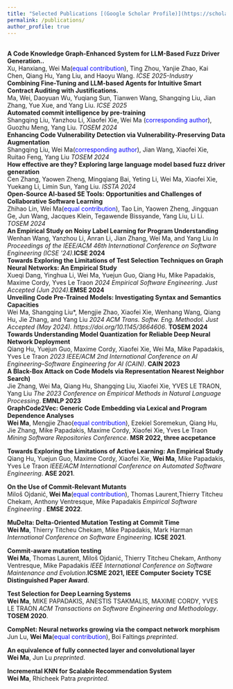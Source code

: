 ```yaml
---
title: "Selected Publications [(Google Scholar Profile)](https://scholar.google.com/citations?view_op=list_works&hl=en&hl=en&user=ZubTNs0AAAAJ)"
permalink: /publications/
author_profile: true
---
```


<br>
<b>A Code Knowledge Graph-Enhanced System for LLM-Based Fuzz Driver Generation..</b> <br>
Xu, Hanxiang, Wei Ma(<font color='blue'>equal contribution</font>), Ting Zhou, Yanjie Zhao, Kai Chen, Qiang Hu, Yang Liu, and Haoyu Wang.
<i> ICSE 2025-Industry</i><b></b>

<br>
<b>Combining Fine-Tuning and LLM-based Agents for Intuitive Smart Contract Auditing with Justifications.</b> <br>
Ma, Wei, Daoyuan Wu, Yuqiang Sun, Tianwen Wang, Shangqing Liu, Jian Zhang, Yue Xue, and Yang Liu.
<i> ICSE 2025</i><b></b>

<br>
<b>Automated commit intelligence by pre-training</b> <br>
Shangqing Liu, Yanzhou Li, Xiaofei Xie, Wei Ma (<font color='blue'>corresponding author</font>), Guozhu Meng, Yang Liu.
<i> TOSEM 2024</i><b></b>

<br>
<b>Enhancing Code Vulnerability Detection via Vulnerability-Preserving Data Augmentation</b> <br>
Shangqing Liu, Wei Ma(<font color='blue'>corresponding author</font>), Jian Wang, Xiaofei Xie, Ruitao Feng, Yang Liu
<i> TOSEM 2024</i><b></b>

<br>
<b>How effective are they? Exploring large language model based fuzz driver generation</b> <br>
Cen Zhang, Yaowen Zheng, Mingqiang Bai, Yeting Li, Wei Ma, Xiaofei Xie, Yuekang Li, Limin Sun, Yang Liu.
<i> ISSTA 2024</i><b></b>

<br>
<b>Open-Source AI-based SE Tools: Opportunities and Challenges of Collaborative Software Learning</b> <br>
Zhihao Lin, Wei Ma(<font color='blue'>equal contribution</font>), Tao Lin, Yaowen Zheng, Jingquan Ge, Jun Wang, Jacques Klein, Tegawende Bissyande, Yang Liu, Li Li.
<i> TOSEM 2024</i><b></b>

<br>
<b>An Empirical Study on Noisy Label Learning for Program Understanding</b> <br>
Wenhan Wang, Yanzhou Li, Anran Li, Jian Zhang, Wei Ma, and Yang Liu
<i>In Proceedings of the IEEE/ACM 46th International Conference on Software Engineering (ICSE '24).</i><b>ICSE 2024</b>

<br>
<b>Towards Exploring the Limitations of Test Selection Techniques on Graph Neural Networks: An Empirical Study</b> <br>
Xueqi Dang, Yinghua Li, Wei Ma, Yuejun Guo, Qiang Hu, Mike Papadakis, Maxime Cordy, Yves Le Traon
<i>2024 Empirical Software Engineering. Just Accepted (Jun 2024).</i><b>EMSE 2024</b>

<br>
<b>Unveiling Code Pre-Trained Models: Investigating Syntax and Semantics Capacities</b> <br>
Wei Ma, Shangqing Liu*, Mengjie Zhao, Xiaofei Xie, Wenhang Wang, Qiang Hu, Jie Zhang, and Yang Liu
<i>2024 ACM Trans. Softw. Eng. Methodol. Just Accepted (May 2024). https://doi.org/10.1145/3664606</i>. <b>TOSEM 2024</b>

<br>
<b>Towards Understanding Model Quantization for Reliable Deep Neural Network Deployment</b> <br>
Qiang Hu, Yuejun Guo, Maxime Cordy, Xiaofei Xie, Wei Ma, Mike Papadakis, Yves Le Traon
<i>2023 IEEE/ACM 2nd International Conference on AI Engineering–Software Engineering for AI (CAIN)</i>. <b>CAIN 2023</b>

<br>
<b>A Black-Box Attack on Code Models via Representation Nearest Neighbor Search)</b> <br> 
Jie Zhang, Wei Ma, Qiang Hu, Shangqing Liu, Xiaofei Xie, YVES LE TRAON, Yang Liu
<i>The 2023 Conference on Empirical Methods in Natural Language Processing</i>. <b>EMNLP 2023</b>

<br>
<b>GraphCode2Vec: Generic Code Embedding via Lexical and Program Dependence Analyses</b> <br> 
<b>Wei Ma</b>, Mengjie Zhao(<font color='blue'>equal contribution</font>), Ezekiel Soremekun, Qiang Hu, Jie Zhang, Mike Papadakis, Maxime Cordy, Xiaofei Xie, Yves Le Traon
<i>Mining Software Repositories Conference</i>. <b>MSR 2022, three accpetance</b>

<b>Towards Exploring the Limitations of Active Learning: An Empirical Study</b> <br> 
Qiang Hu, Yuejun Guo, Maxime Cordy, Xiaofei Xie, <b>Wei Ma</b>, Mike Papadakis, Yves Le Traon
<i>IEEE/ACM International Conference on Automated Software Engineering</i>. <b>ASE 2021</b>.

<b>On the Use of Commit-Relevant Mutants</b> <br>
Miloš Ojdanić,<b> Wei Ma</b>(<font color='blue'>equal contribution</font>), Thomas Laurent,Thierry Titcheu Chekam, Anthony Ventresque, Mike Papadakis
<i>Empirical Software Engineering </i>. <b>EMSE 2022</b>.

<b>MuDelta: Delta-Oriented Mutation Testing at Commit Time</b> <br>
<b> Wei Ma</b>, Thierry Titcheu Chekam, Mike Papadakis, Mark Harman
<i>International Conference on Software Engineering</i>.  <b>ICSE 2021</b>.

<b>Commit-aware mutation testing</b> <br>
<b> Wei Ma</b>, Thomas Laurent, Miloš Ojdanić, Thierry Titcheu Chekam, Anthony Ventresque, Mike Papadakis
<i> IEEE International Conference on Software Maintenance and Evolution</i>.<b>ICSME 2021, IEEE Computer Society TCSE Distinguished Paper Award</b>.

<b>Test Selection for Deep Learning Systems</b> <br> 
<b> Wei Ma</b>, MIKE PAPADAKIS, ANESTIS TSAKMALIS, MAXIME CORDY, YVES LE TRAON 
<i>ACM Transactions on Software Engineering and Methodology</i>. <b>TOSEM 2020</b>.

<b>CompNet: Neural networks growing via the compact network morphism</b> <br> 
Jun Lu, <b> Wei Ma</b>(<font color='blue'>equal contribution</font>), Boi Faltings
<i>preprinted</i>.

<b>An equivalence of fully connected layer and convolutional layer</b> <br> 
<b> Wei Ma</b>, Jun Lu
<i>preprinted</i>.

<b>Incremental KNN for Scalable Recommendation System</b> <br> 
<b> Wei Ma</b>, Rhicheek Patra
<i>preprinted</i>.
